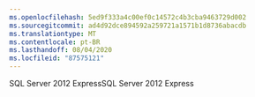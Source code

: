 ```yaml
---
ms.openlocfilehash: 5ed9f333a4c00ef0c14572c4b3cba9463729d002
ms.sourcegitcommit: ad4d92dce894592a259721a1571b1d8736abacdb
ms.translationtype: MT
ms.contentlocale: pt-BR
ms.lasthandoff: 08/04/2020
ms.locfileid: "87575121"
---
```

<span data-ttu-id="47d2d-101">SQL Server 2012 Express</span><span class="sxs-lookup"><span data-stu-id="47d2d-101">SQL Server 2012 Express</span></span>
